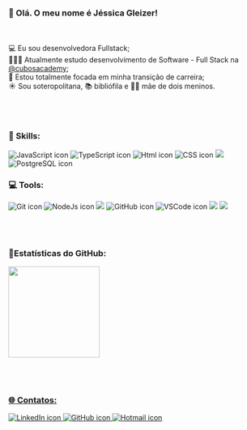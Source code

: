 ### 💜 Olá. O meu nome é Jéssica Gleizer!


<br/>
<br/> 💻 Eu sou desenvolvedora Fullstack;
<br/> 👩🏽‍💻 Atualmente estudo desenvolvimento de Software - Full Stack</i> na <a href="https://github.com/cubos-academy">@cubosacademy</a>;
<br/> 🎯 Estou totalmente focada em minha transição de carreira;
<br/> ☀️ Sou soteropolitana, 📚 bibliófila e 👶👦 mãe de dois meninos.
<br/>
<br/>
<br/>
<br/>



### 🚀 Skills:

<p align=>

<img src="https://img.shields.io/badge/JavaScript-323330?style=for-the-badge&logo=javascript&logoColor=F7DF1E" alt="JavaScript icon">
<img src="https://img.shields.io/badge/TypeScript-007ACC?style=for-the-badge&logo=typescript&logoColor=white" alt="TypeScript icon">
<img src="https://img.shields.io/badge/html5-%23E34F26.svg?style=for-the-badge&logo=html5&logoColor=white" alt="Html icon">
<img src="https://img.shields.io/badge/css3-%231572B6.svg?style=for-the-badge&logo=css3&logoColor=white" alt="CSS icon">
<img src="https://img.shields.io/badge/Express.js-000000?style=for-the-badge&logo=express&logoColor=white">
<img src="https://img.shields.io/badge/PostgreSQL-316192?style=for-the-badge&logo=postgresql&logoColor=white" alt="PostgreSQL icon">




### 💻 Tools:

<p align=>
    
<img src="https://img.shields.io/badge/GIT-E44C30?style=for-the-badge&logo=git&logoColor=white" alt="Git icon">
<img src="https://img.shields.io/badge/Node.js-339933?style=for-the-badge&logo=nodedotjs&logoColor=white" alt="NodeJs icon">
<img src="https://img.shields.io/badge/Insomnia-%235834CC.svg?style=for-the-badge&logo=insomnia&logoColor=white">
<img src="https://img.shields.io/badge/GitHub-100000?style=for-the-badge&logo=github&logoColor=white" alt="GitHub icon">
<img src="https://img.shields.io/badge/VSCode-0078D4?style=for-the-badge&logo=visual%20studio%20code&logoColor=white" alt="VSCode icon">
<img src="https://img.shields.io/badge/Trello-0052CC?style=for-the-badge&logo=trello&logoColor=white">
<img src="https://img.shields.io/badge/-Swagger-%23Clojure?style=for-the-badge&logo=swagger&logoColor=white">



<br/>
<br/>
<br/>
<br/>



### 🌟Estatísticas do GitHub:

<div>
<a href="https://github.com/jessica-dds">
<img height="180em" src="https://github-readme-stats.vercel.app/api/top-langs/?username=jessica-dds&layout=compact&langs_count-16&theme=dracula"/>
</div>
<br/>
<br/>
<br/>




### 🌐 Contatos:

<p align=>
    <a href="https://linkedin.com/in/jessicagleizer">
        <img src="https://img.shields.io/badge/LinkedIn-0077B5?style=for-the-badge&logo=linkedin&logoColor=white" alt="LinkedIn icon" >
    </a>
    <a href="https://github.com/jessica-dds">
        <img src="https://img.shields.io/badge/GitHub-100000?style=for-the-badge&logo=github&logoColor=white" alt="GitHub icon" >
    </a>
    <a href="mailto:jessica.gleizer@hotmail.com">
        <img src="https://img.shields.io/badge/Hotmail-D14836?style=for-the-badge&logo=hotmail&logoColor=white" alt="Hotmail icon" >
<p>

